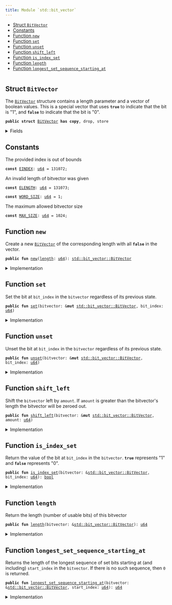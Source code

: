 ```yaml
---
title: Module `std::bit_vector`
---
```




-  [Struct `BitVector`](#std_bit_vector_BitVector)
-  [Constants](#@Constants_0)
-  [Function `new`](#std_bit_vector_new)
-  [Function `set`](#std_bit_vector_set)
-  [Function `unset`](#std_bit_vector_unset)
-  [Function `shift_left`](#std_bit_vector_shift_left)
-  [Function `is_index_set`](#std_bit_vector_is_index_set)
-  [Function `length`](#std_bit_vector_length)
-  [Function `longest_set_sequence_starting_at`](#std_bit_vector_longest_set_sequence_starting_at)


<pre><code></code></pre>



<a name="std_bit_vector_BitVector"></a>

## Struct `BitVector`

The <code><a href="../std/bit_vector.md#std_bit_vector_BitVector">BitVector</a></code> structure contains a length parameter and a vector of boolean values.
This is a special vector that uses <code><b>true</b></code> to indicate that the bit is "1",
and <code><b>false</b></code> to indicate that the bit is "0".


<pre><code><b>public</b> <b>struct</b> <a href="../std/bit_vector.md#std_bit_vector_BitVector">BitVector</a> <b>has</b> <b>copy</b>, drop, store
</code></pre>



<details>
<summary>Fields</summary>


<dl>
<dt>
<code><a href="../std/bit_vector.md#std_bit_vector_length">length</a>: <a href="../std/u64.md#std_u64">u64</a></code>
</dt>
<dd>
</dd>
<dt>
<code>bit_field: <a href="../std/vector.md#std_vector">vector</a>&lt;<a href="../std/bool.md#std_bool">bool</a>&gt;</code>
</dt>
<dd>
</dd>
</dl>


</details>

<a name="@Constants_0"></a>

## Constants


<a name="std_bit_vector_EINDEX"></a>

The provided index is out of bounds


<pre><code><b>const</b> <a href="../std/bit_vector.md#std_bit_vector_EINDEX">EINDEX</a>: <a href="../std/u64.md#std_u64">u64</a> = 131072;
</code></pre>



<a name="std_bit_vector_ELENGTH"></a>

An invalid length of bitvector was given


<pre><code><b>const</b> <a href="../std/bit_vector.md#std_bit_vector_ELENGTH">ELENGTH</a>: <a href="../std/u64.md#std_u64">u64</a> = 131073;
</code></pre>



<a name="std_bit_vector_WORD_SIZE"></a>



<pre><code><b>const</b> <a href="../std/bit_vector.md#std_bit_vector_WORD_SIZE">WORD_SIZE</a>: <a href="../std/u64.md#std_u64">u64</a> = 1;
</code></pre>



<a name="std_bit_vector_MAX_SIZE"></a>

The maximum allowed bitvector size


<pre><code><b>const</b> <a href="../std/bit_vector.md#std_bit_vector_MAX_SIZE">MAX_SIZE</a>: <a href="../std/u64.md#std_u64">u64</a> = 1024;
</code></pre>



<a name="std_bit_vector_new"></a>

## Function `new`

Create a new <code><a href="../std/bit_vector.md#std_bit_vector_BitVector">BitVector</a></code> of the corresponding length with all <code><b>false</b></code> in the vector.


<pre><code><b>public</b> <b>fun</b> <a href="../std/bit_vector.md#std_bit_vector_new">new</a>(<a href="../std/bit_vector.md#std_bit_vector_length">length</a>: <a href="../std/u64.md#std_u64">u64</a>): <a href="../std/bit_vector.md#std_bit_vector_BitVector">std::bit_vector::BitVector</a>
</code></pre>



<details>
<summary>Implementation</summary>


<pre><code><b>public</b> <b>fun</b> <a href="../std/bit_vector.md#std_bit_vector_new">new</a>(<a href="../std/bit_vector.md#std_bit_vector_length">length</a>: <a href="../std/u64.md#std_u64">u64</a>): <a href="../std/bit_vector.md#std_bit_vector_BitVector">BitVector</a> {
    <b>assert</b>!(<a href="../std/bit_vector.md#std_bit_vector_length">length</a> &gt; 0, <a href="../std/bit_vector.md#std_bit_vector_ELENGTH">ELENGTH</a>);
    <b>assert</b>!(<a href="../std/bit_vector.md#std_bit_vector_length">length</a> &lt; <a href="../std/bit_vector.md#std_bit_vector_MAX_SIZE">MAX_SIZE</a>, <a href="../std/bit_vector.md#std_bit_vector_ELENGTH">ELENGTH</a>);
    <b>let</b> <b>mut</b> counter = 0;
    <b>let</b> <b>mut</b> bit_field = <a href="../std/vector.md#std_vector_empty">vector::empty</a>();
    <b>while</b> (counter &lt; <a href="../std/bit_vector.md#std_bit_vector_length">length</a>) {
        bit_field.push_back(<b>false</b>);
        counter = counter + 1;
    };
    <a href="../std/bit_vector.md#std_bit_vector_BitVector">BitVector</a> {
        <a href="../std/bit_vector.md#std_bit_vector_length">length</a>,
        bit_field,
    }
}
</code></pre>



</details>

<a name="std_bit_vector_set"></a>

## Function `set`

Set the bit at <code>bit_index</code> in the <code>bitvector</code> regardless of its previous state.


<pre><code><b>public</b> <b>fun</b> <a href="../std/bit_vector.md#std_bit_vector_set">set</a>(bitvector: &<b>mut</b> <a href="../std/bit_vector.md#std_bit_vector_BitVector">std::bit_vector::BitVector</a>, bit_index: <a href="../std/u64.md#std_u64">u64</a>)
</code></pre>



<details>
<summary>Implementation</summary>


<pre><code><b>public</b> <b>fun</b> <a href="../std/bit_vector.md#std_bit_vector_set">set</a>(bitvector: &<b>mut</b> <a href="../std/bit_vector.md#std_bit_vector_BitVector">BitVector</a>, bit_index: <a href="../std/u64.md#std_u64">u64</a>) {
    <b>assert</b>!(bit_index &lt; bitvector.bit_field.<a href="../std/bit_vector.md#std_bit_vector_length">length</a>(), <a href="../std/bit_vector.md#std_bit_vector_EINDEX">EINDEX</a>);
    <b>let</b> x = &<b>mut</b> bitvector.bit_field[bit_index];
    *x = <b>true</b>;
}
</code></pre>



</details>

<a name="std_bit_vector_unset"></a>

## Function `unset`

Unset the bit at <code>bit_index</code> in the <code>bitvector</code> regardless of its previous state.


<pre><code><b>public</b> <b>fun</b> <a href="../std/bit_vector.md#std_bit_vector_unset">unset</a>(bitvector: &<b>mut</b> <a href="../std/bit_vector.md#std_bit_vector_BitVector">std::bit_vector::BitVector</a>, bit_index: <a href="../std/u64.md#std_u64">u64</a>)
</code></pre>



<details>
<summary>Implementation</summary>


<pre><code><b>public</b> <b>fun</b> <a href="../std/bit_vector.md#std_bit_vector_unset">unset</a>(bitvector: &<b>mut</b> <a href="../std/bit_vector.md#std_bit_vector_BitVector">BitVector</a>, bit_index: <a href="../std/u64.md#std_u64">u64</a>) {
    <b>assert</b>!(bit_index &lt; bitvector.bit_field.<a href="../std/bit_vector.md#std_bit_vector_length">length</a>(), <a href="../std/bit_vector.md#std_bit_vector_EINDEX">EINDEX</a>);
    <b>let</b> x = &<b>mut</b> bitvector.bit_field[bit_index];
    *x = <b>false</b>;
}
</code></pre>



</details>

<a name="std_bit_vector_shift_left"></a>

## Function `shift_left`

Shift the <code>bitvector</code> left by <code>amount</code>. If <code>amount</code> is greater than the
bitvector's length the bitvector will be zeroed out.


<pre><code><b>public</b> <b>fun</b> <a href="../std/bit_vector.md#std_bit_vector_shift_left">shift_left</a>(bitvector: &<b>mut</b> <a href="../std/bit_vector.md#std_bit_vector_BitVector">std::bit_vector::BitVector</a>, amount: <a href="../std/u64.md#std_u64">u64</a>)
</code></pre>



<details>
<summary>Implementation</summary>


<pre><code><b>public</b> <b>fun</b> <a href="../std/bit_vector.md#std_bit_vector_shift_left">shift_left</a>(bitvector: &<b>mut</b> <a href="../std/bit_vector.md#std_bit_vector_BitVector">BitVector</a>, amount: <a href="../std/u64.md#std_u64">u64</a>) {
    <b>if</b> (amount &gt;= bitvector.<a href="../std/bit_vector.md#std_bit_vector_length">length</a>) {
        <b>let</b> len = bitvector.bit_field.<a href="../std/bit_vector.md#std_bit_vector_length">length</a>();
        <b>let</b> <b>mut</b> i = 0;
        <b>while</b> (i &lt; len) {
            <b>let</b> elem = &<b>mut</b> bitvector.bit_field[i];
            *elem = <b>false</b>;
            i = i + 1;
        };
    } <b>else</b> {
        <b>let</b> <b>mut</b> i = amount;
        <b>while</b> (i &lt; bitvector.<a href="../std/bit_vector.md#std_bit_vector_length">length</a>) {
            <b>if</b> (bitvector.<a href="../std/bit_vector.md#std_bit_vector_is_index_set">is_index_set</a>(i)) bitvector.<a href="../std/bit_vector.md#std_bit_vector_set">set</a>(i - amount)
            <b>else</b> bitvector.<a href="../std/bit_vector.md#std_bit_vector_unset">unset</a>(i - amount);
            i = i + 1;
        };
        i = bitvector.<a href="../std/bit_vector.md#std_bit_vector_length">length</a> - amount;
        <b>while</b> (i &lt; bitvector.<a href="../std/bit_vector.md#std_bit_vector_length">length</a>) {
            <a href="../std/bit_vector.md#std_bit_vector_unset">unset</a>(bitvector, i);
            i = i + 1;
        };
    }
}
</code></pre>



</details>

<a name="std_bit_vector_is_index_set"></a>

## Function `is_index_set`

Return the value of the bit at <code>bit_index</code> in the <code>bitvector</code>. <code><b>true</b></code>
represents "1" and <code><b>false</b></code> represents "0".


<pre><code><b>public</b> <b>fun</b> <a href="../std/bit_vector.md#std_bit_vector_is_index_set">is_index_set</a>(bitvector: &<a href="../std/bit_vector.md#std_bit_vector_BitVector">std::bit_vector::BitVector</a>, bit_index: <a href="../std/u64.md#std_u64">u64</a>): <a href="../std/bool.md#std_bool">bool</a>
</code></pre>



<details>
<summary>Implementation</summary>


<pre><code><b>public</b> <b>fun</b> <a href="../std/bit_vector.md#std_bit_vector_is_index_set">is_index_set</a>(bitvector: &<a href="../std/bit_vector.md#std_bit_vector_BitVector">BitVector</a>, bit_index: <a href="../std/u64.md#std_u64">u64</a>): <a href="../std/bool.md#std_bool">bool</a> {
    <b>assert</b>!(bit_index &lt; bitvector.bit_field.<a href="../std/bit_vector.md#std_bit_vector_length">length</a>(), <a href="../std/bit_vector.md#std_bit_vector_EINDEX">EINDEX</a>);
    bitvector.bit_field[bit_index]
}
</code></pre>



</details>

<a name="std_bit_vector_length"></a>

## Function `length`

Return the length (number of usable bits) of this bitvector


<pre><code><b>public</b> <b>fun</b> <a href="../std/bit_vector.md#std_bit_vector_length">length</a>(bitvector: &<a href="../std/bit_vector.md#std_bit_vector_BitVector">std::bit_vector::BitVector</a>): <a href="../std/u64.md#std_u64">u64</a>
</code></pre>



<details>
<summary>Implementation</summary>


<pre><code><b>public</b> <b>fun</b> <a href="../std/bit_vector.md#std_bit_vector_length">length</a>(bitvector: &<a href="../std/bit_vector.md#std_bit_vector_BitVector">BitVector</a>): <a href="../std/u64.md#std_u64">u64</a> {
    bitvector.bit_field.<a href="../std/bit_vector.md#std_bit_vector_length">length</a>()
}
</code></pre>



</details>

<a name="std_bit_vector_longest_set_sequence_starting_at"></a>

## Function `longest_set_sequence_starting_at`

Returns the length of the longest sequence of set bits starting at (and
including) <code>start_index</code> in the <code>bitvector</code>. If there is no such
sequence, then <code>0</code> is returned.


<pre><code><b>public</b> <b>fun</b> <a href="../std/bit_vector.md#std_bit_vector_longest_set_sequence_starting_at">longest_set_sequence_starting_at</a>(bitvector: &<a href="../std/bit_vector.md#std_bit_vector_BitVector">std::bit_vector::BitVector</a>, start_index: <a href="../std/u64.md#std_u64">u64</a>): <a href="../std/u64.md#std_u64">u64</a>
</code></pre>



<details>
<summary>Implementation</summary>


<pre><code><b>public</b> <b>fun</b> <a href="../std/bit_vector.md#std_bit_vector_longest_set_sequence_starting_at">longest_set_sequence_starting_at</a>(bitvector: &<a href="../std/bit_vector.md#std_bit_vector_BitVector">BitVector</a>, start_index: <a href="../std/u64.md#std_u64">u64</a>): <a href="../std/u64.md#std_u64">u64</a> {
    <b>assert</b>!(start_index &lt; bitvector.<a href="../std/bit_vector.md#std_bit_vector_length">length</a>, <a href="../std/bit_vector.md#std_bit_vector_EINDEX">EINDEX</a>);
    <b>let</b> <b>mut</b> index = start_index;
    // Find the greatest index in the <a href="../std/vector.md#std_vector">vector</a> such that all indices less than it are <a href="../std/bit_vector.md#std_bit_vector_set">set</a>.
    <b>while</b> (index &lt; bitvector.<a href="../std/bit_vector.md#std_bit_vector_length">length</a>) {
        <b>if</b> (!bitvector.<a href="../std/bit_vector.md#std_bit_vector_is_index_set">is_index_set</a>(index)) <b>break</b>;
        index = index + 1;
    };
    index - start_index
}
</code></pre>



</details>
